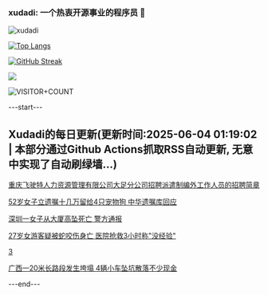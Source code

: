 ### xudadi: 一个热衷开源事业的程序员 👋

![xudadi](https://github-readme-stats-git-masterorgs-github-readme-stats-team.vercel.app/api?username=xudadi)

[![Top Langs](https://github-readme-stats.vercel.app/api/top-langs/?username=xudadi)](https://github.com/anuraghazra/github-readme-stats)

[![GitHub Streak](https://streak-stats.demolab.com?user=xudadi&locale=zh_Hans)](https://git.io/streak-stats)

![](https://raw.githubusercontent.com/xudadi/xudadi/main/assets/github-contribution-grid-snake.svg)

![VISITOR+COUNT](https://komarev.com/ghpvc/?username=xudadi&label=VISITOR+COUNT)


---start---

## Xudadi的每日更新(更新时间:2025-06-04 01:19:02 | 本部分通过Github Actions抓取RSS自动更新, 无意中实现了自动刷绿墙...)

[重庆飞驶特人力资源管理有限公司大足分公司招聘派遣制编外工作人员的招聘简章](https://www.gongkaoleida.com/article/2431502)

[52岁女子立遗嘱十几万留给4只宠物狗 中华遗嘱库回应](https://m.163.com/news/article/K15DNFHR0514D3UH.html)

[深圳一女子从大厦高坠死亡 警方通报](https://m.163.com/news/article/K15DJDR90534A4SC.html)

[27岁女游客疑被蛇咬伤身亡 医院抢救3小时称"没经验"](https://m.163.com/news/article/K15D1MJV0514D3UH.html)

[3](https://m.163.com/touch/news/sub/domestic)

[广西一20米长路段发生垮塌 4辆小车坠坑散落不少现金](https://m.163.com/news/article/K15A4D4405561G0D.html)

---end---
